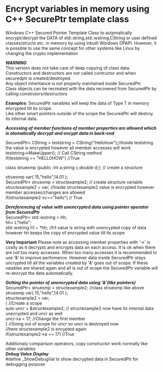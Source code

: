 # Encrypt variables in memory using C++ SecurePtr template class 
Windows C++ Secured Pointer Template Class to autpmatically encrypt/decrypt the DATA of std::string,std::wstring,CString or user defined classes/structs etc. in memory
by using inbuilt Windows DPAPI. However, it is possible to use the same concept  for other systems like Linux by changing the crypto implementation

 ***WARNING*** </BR>
     This version does not take care of deep copying of class data. </BR>
     Constructors and destructors are not called contructor and when securedptr is created/destroyed. </BR>
     Any object inheritance is not properly maintained inside SecuredPtr. </BR>
     Class objects can be recreated with the data recovered from SecuredPtr by calling construtors/destructors </BR>
   
***Examples:***
  SecuredPtr<T> varaibles will keep the data of Type T in memory encrypted till its scope.  </BR>
  Like other smart pointers outside of the scope the SecuredPtr will destroy its internal data. </BR>

***Accessing of member functions of member properties are allowed which is atomatically decrypt and encypt data in back-end***
  
  SecuredPtr< CString > teststring  = CString("Hellohow");//Inside teststring the value is encrypted however all member accesses will work </BR>
  teststring->MakeUpper(); // Call CString method </BR>
  if(teststring == "HELLOHOW") //True </BR>

  class struexmp {public :int a;string c;double d;}; // create a structure  </BR>
  
  struexmp var{ 15,"hello",14.01 };  </BR>
  SecuredPtr< struexmp > structexample2; // create structure variable  </BR>
  structexample2 = var; //Inside structexample2 value is encrypted however member accesses/changes are allowed  </BR>
  if(structexample2->c=="hello") // True  </BR>

***Dereferencing of value with unencrypted data using pointer operator from SecuredPtr***</BR>
  SecuredPtr< std::wstring > hh;  </BR>
  hh= L"hello";  </BR>
  std::wstring h1 = *hh; //h1 value is string with unencypted copy of data however hh keeps the copy of encrypted value till its scope  </BR>
  
****Very Important****
  Please note as accessing member properties with '->' is costly as it decrypts and encrypts data on each access.
  It is ok when there are not too many accesses. When too many accesses it is recommended to use '&' to improve perfomance.
  However data inside SecuredPtr stays uncrypted till all the variables created by '&' goes out of scope.
  If these vaiables are shared again and all is out of scope the SecuredPtr variable will re-encrypt the data automatically.

  ***Getting the pointer of unencrypted data using '&'(like pointers)***
  SecuredPtr< struexmp > structexample2; //class struexmp like above </BR>
  struexmp var{ 15,"hello",14.01 };  </BR>
  structexample2 = var;  </BR>
  {                      //Create a scope  </BR>
     auto uncr = &structexample2;  // structexample2 now have its internal data unecrypted and uncr as well </BR>
     uncr->a = 17;      //Change the first member  </BR>
  }                     //Going out of scope for uncr so uncr is destroyed now  </BR>
  //here structexample2 is encypted again  </BR>
  if(structexample2->a == 17) //True  </BR>

  Additionaly comparison operators, copy constructor work normally like other variables  </BR>
***Debug Value Display***  </BR>
  #define _ShowDebugVal to show decrypted data in SecuredPtr for debugging purpose  </BR>
